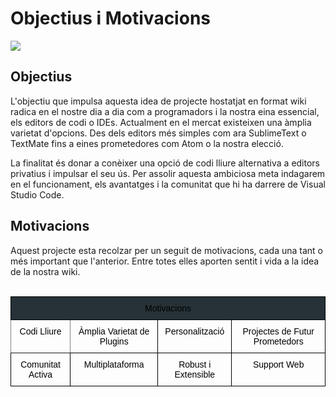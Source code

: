 <!-- TITLE: Objectius i Motivacions -->
<!-- SUBTITLE: Objectius i Motivacions -->

# Objectius i Motivacions

<img style="margin: auto; max-height: 30em; min-width: 50%" src="https://cdn-images-1.medium.com/max/2000/1*X64AU60quzkkR-Gi0mk7Gg.png">

## Objectius
L'objectiu que impulsa aquesta idea de projecte hostatjat en format wiki radica en el nostre dia a dia com a programadors i la nostra eina essencial, els editors de codi o IDEs. Actualment en el mercat existeixen una àmplia varietat d'opcions. Des dels editors més simples com ara SublimeText o TextMate fins a eines prometedores com Atom o la nostra elecció.

La finalitat és donar a conèixer una opció de codi lliure alternativa a editors privatius i impulsar el seu ús. Per assolir aquesta ambiciosa meta indagarem en el funcionament, els avantatges i la comunitat que hi ha darrere de Visual Studio Code.

## Motivacions
Aquest projecte esta recolzar per un seguit de motivacions, cada una tant o més important que l'anterior. Entre totes elles aporten sentit i vida a la idea de la nostra wiki.

<br>

<table style="border-collapse:collapse;border-spacing:0; margin: auto; color:black" class="tg">
	<tr>
		<th style="background-color: #263238;border: 1px solid #37474f;font-family:Arial, sans-serif;font-size:14px;font-weight:normal;padding:10px 5px;border-style:solid;border-width:1px;overflow:hidden;word-break:normal;border-color:black;text-align:center;vertical-align:top" colspan="4">Motivacions</th>
		</tr>
		<tr>
			<td style="font-family:Arial, sans-serif;font-size:14px;padding:10px 5px;border-style:solid;border-width:1px;overflow:hidden;word-break:normal;border-color:inherit;text-align:center;vertical-align:top">Codi Lliure<br>
			</td>
			<td style="font-family:Arial, sans-serif;font-size:14px;padding:10px 5px;border-style:solid;border-width:1px;overflow:hidden;word-break:normal;border-color:black;text-align:center;vertical-align:top">Àmplia Varietat de Plugins<br>
			</td>
			<td style="font-family:Arial, sans-serif;font-size:14px;padding:10px 5px;border-style:solid;border-width:1px;overflow:hidden;word-break:normal;border-color:black;text-align:center;vertical-align:top">Personalització
			</td>
			<td style="font-family:Arial, sans-serif;font-size:14px;padding:10px 5px;border-style:solid;border-width:1px;overflow:hidden;word-break:normal;border-color:black;text-align:center;vertical-align:top">Projectes de Futur Prometedors
			</td>
		</tr>
		<tr>
			<td style="font-family:Arial, sans-serif;font-size:14px;padding:10px 5px;border-style:solid;border-width:1px;overflow:hidden;word-break:normal;border-color:black;text-align:center;vertical-align:top">Comunitat Activa
			</td>
			<td style="font-family:Arial, sans-serif;font-size:14px;padding:10px 5px;border-style:solid;border-width:1px;overflow:hidden;word-break:normal;border-color:black;text-align:center;vertical-align:top">Multiplataforma
			</td>
			<td style="font-family:Arial, sans-serif;font-size:14px;padding:10px 5px;border-style:solid;border-width:1px;overflow:hidden;word-break:normal;border-color:black;text-align:center;vertical-align:top">Robust i Extensible
			</td>
			<td style="font-family:Arial, sans-serif;font-size:14px;padding:10px 5px;border-style:solid;border-width:1px;overflow:hidden;word-break:normal;border-color:black;text-align:center;vertical-align:top">Support Web<br>
			</td>
		</tr>
</table>